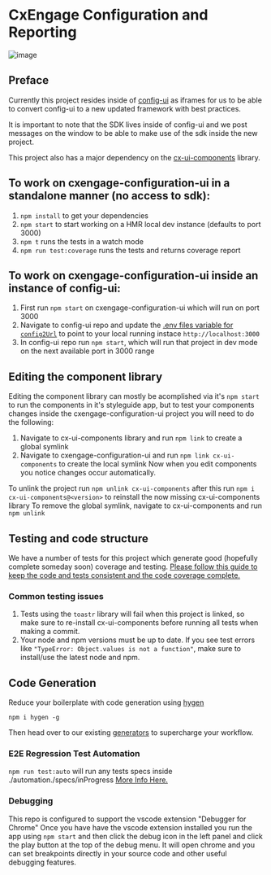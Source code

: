 # CxEngage Configuration and Reporting

![image](https://user-images.githubusercontent.com/23345135/39488729-7d023510-4d59-11e8-9044-db7e3c372480.png)

## Preface
Currently this project resides inside of [config-ui](https://github.com/SerenovaLLC/config-ui)
as iframes for us to be able to convert config-ui to a new updated framework with best practices.

It is important to note that the SDK lives inside of config-ui and we post messages on the window to be able to make use of the sdk inside the new project.

This project also has a major dependency on the [cx-ui-components](https://github.com/SerenovaLLC/cx-ui-components) library.

## To work on cxengage-configuration-ui in a standalone manner (no access to sdk):
1. `npm install` to get your dependencies
2. `npm start` to start working on a HMR local dev instance (defaults to port 3000)
3. `npm t` runs the tests in a watch mode
4. `npm run test:coverage` runs the tests and returns coverage report

## To work on cxengage-configuration-ui inside an instance of config-ui:
1. First run `npm start` on cxengage-configuration-ui which will run on port 3000
2. Navigate to config-ui repo and update the [.env files variable for `config2Url`](https://github.com/SerenovaLLC/config-ui/blob/master/src/app/env.js#L6) to point to your local running instace `http://localhost:3000`
3. In config-ui repo run `npm start`, which will run that project in dev mode on the next available port in 3000 range

## Editing the component library
Editing the component library can mostly be acomplished via it's `npm start` to run the components in it's styleguide app,  but to test your components changes inside the cxengage-configuration-ui project you will need to do the following:
1. Navigate to cx-ui-components library and run `npm link` to create a global symlink
2. Navigate to cxengage-configuration-ui and run `npm link cx-ui-components` to create the local symlink
Now when you edit components you notice changes occur automatically.

To unlink the project run `npm unlink cx-ui-components` after this run `npm i cx-ui-components@<version>` to reinstall the now missing cx-ui-components library
To remove the global symlink, navigate to cx-ui-components and run `npm unlink`

## Testing and code structure
We have a number of tests for this project which generate good (hopefully complete someday soon) coverage and testing. [Please follow this guide to keep the code and tests consistent and the code coverage complete.](docs/TESTING_AND_CODE_STRUCTURE.md)

### Common testing issues
1. Tests using the `toastr` library will fail when this project is linked, so make sure to re-install cx-ui-components before running all tests when making a commit.
2. Your node and npm versions must be up to date. If you see test errors like `"TypeError: Object.values is not a function"`, make sure to install/use the latest node and npm.

## Code Generation
Reduce your boilerplate with code generation using [hygen](http://www.hygen.io/quick-start)
```
npm i hygen -g
```
Then head over to our existing [generators](docs/CODE_GENERATION.md) to supercharge your workflow.

### E2E Regression Test Automation
`npm run test:auto` will run any tests specs inside ./automation./specs/inProgress
[More Info Here.](automation/gettingStarted.md)

### Debugging 
This repo is configured to support the vscode extension "Debugger for Chrome"
Once you have have the vscode extension installed you run the app using `npm start` and then click the debug icon in the left panel and click the play button at the top of the debug menu. It will open chrome and you can set breakpoints directly in your source code and other useful debugging features.
